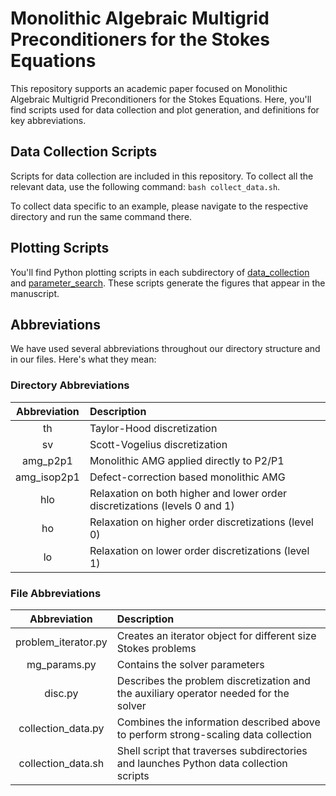 # Monolithic Algebraic Multigrid Preconditioners for the Stokes Equations

This repository supports an academic paper focused on Monolithic Algebraic Multigrid Preconditioners for the Stokes Equations. Here, you'll find scripts used for data collection and plot generation, and definitions for key abbreviations. 

## Data Collection Scripts

Scripts for data collection are included in this repository. To collect all the relevant data, use the following command: `bash collect_data.sh`.

To collect data specific to an example, please navigate to the respective directory and run the same command there.

## Plotting Scripts

You'll find Python plotting scripts in each subdirectory of [data\_collection](./data_collection/) and [parameter\_search](./paramter_search/). These scripts generate the figures that appear in the manuscript.

## Abbreviations

We have used several abbreviations throughout our directory structure and in our files. Here's what they mean:

### Directory Abbreviations

| Abbreviation | Description |
| :-----------:|:------------|
| th           | Taylor-Hood discretization |
| sv           | Scott-Vogelius discretization |
| amg\_p2p1     | Monolithic AMG applied directly to P2/P1 |
| amg\_isop2p1  | Defect-correction based monolithic AMG |
| hlo          | Relaxation on both higher and lower order discretizations (levels 0 and 1)|
| ho           | Relaxation on higher order discretizations (level 0)|
| lo           | Relaxation on lower order discretizations (level 1)|

### File Abbreviations

| Abbreviation         | Description |
| :-----------:        |:------------|
| problem\_iterator.py | Creates an iterator object for different size Stokes problems |
| mg\_params.py        | Contains the solver parameters |
| disc.py              | Describes the problem discretization and the auxiliary operator needed for the solver |
| collection\_data.py  | Combines the information described above to perform strong-scaling data collection |
| collection\_data.sh  | Shell script that traverses subdirectories and launches Python data collection scripts |

